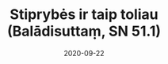 ---
layout: page
title: 'Stiprybės ir taip toliau (Balādisuttaṃ, SN 51.1)'
category: susijusios suttos
index: Viršžmogiškų galių pagrindai (iddhipādā)
sortIndex: 51001
date: 2020-09-22
tags:
  - Viršžmogiškų galių pagrindai (iddhipādā)
suttacentral: sn51.1
---